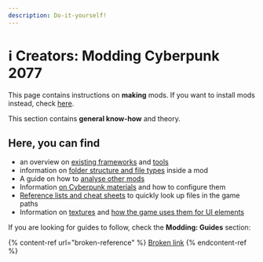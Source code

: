 ```yaml
---
description: Do-it-yourself!
---
```


# ℹ Creators: Modding Cyberpunk 2077


This page contains instructions on **making** mods. If you want to install mods instead, check [here](../../help/users-modding-cyberpunk-2077/).&#x20;


This section contains **general know-how** and theory.&#x20;

## Here, you can find

* an overview on [existing frameworks](../core-mods-explained/) and [tools](../modding-tools/)
* information on [folder structure and file types](../files-and-what-they-do/) inside a mod
* A guide on how to [analyse other mods](analysing-other-mods.md)
* Information [on Cyberpunk materials](../materials/) and how to configure them
* [Reference lists and cheat sheets](../references-lists-and-overviews/) to quickly look up files in the game paths
* Information on [textures](../textures/) and [how the game uses them for UI elements](../files-and-what-they-do/game-icons-the-inkatlas-file.md)

If you are looking for guides to follow, check the **Modding: Guides** section:

{% content-ref url="broken-reference" %}
[Broken link](broken-reference)
{% endcontent-ref %}

